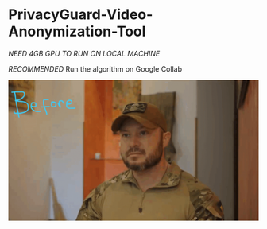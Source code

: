 # PrivacyGuard-Video-Anonymization-Tool

*NEED 4GB GPU TO RUN ON LOCAL MACHINE*

*RECOMMENDED* Run the algorithm on Google Collab

![me](https://github.com/Akif29/AkifKhan.github.io/blob/master/1.gif)
